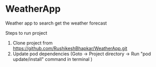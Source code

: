 # WeatherApp
Weather app to search get the weather forecast

Steps to run project
1. Clone project from https://github.com/RushikeshBhapkar/WeatherApp.git
2. Update pod dependencies (Goto -> Project directory -> Run "pod update/install" command in terminal )



